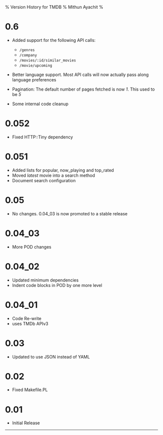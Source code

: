 % Version History for TMDB
% Mithun Ayachit
%

# 0.6

-   Added support for the following API calls:
    -   `/genres`
    -   `/company`
    -   `/movies/:id/similar_movies`
    -   `/movie/upcoming`

-   Better language support. Most API calls will now actually pass along
    language preferences
-   Pagination: The default number of pages fetched is now *1*. This
    used to be *5*
-   Some internal code cleanup

# 0.052

-   Fixed HTTP::Tiny dependency

# 0.051

-   Added lists for popular, now\_playing and top\_rated
-   Moved *latest* movie into a search method
-   Document search configuration

# 0.05

-   No changes. 0.04\_03 is now promoted to a stable release

# 0.04\_03

-   More POD changes

# 0.04\_02

-   Updated minimum dependencies
-   Indent code blocks in POD by one more level

# 0.04\_01

-   Code Re-write
-   uses TMDb APIv3

# 0.03

-   Updated to use JSON instead of YAML

# 0.02

-   Fixed Makefile.PL

# 0.01

-   Initial Release

* * * * *
